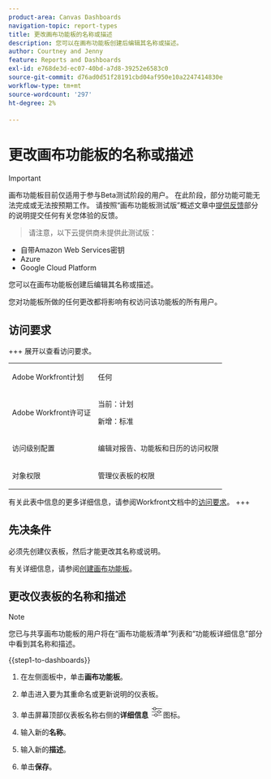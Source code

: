 ```yaml
---
product-area: Canvas Dashboards
navigation-topic: report-types
title: 更改画布功能板的名称或描述
description: 您可以在画布功能板创建后编辑其名称或描述。
author: Courtney and Jenny
feature: Reports and Dashboards
exl-id: e768de3d-ec07-40bd-a7d8-39252e6583c0
source-git-commit: d76ad0d51f28191cbd04af950e10a2247414830e
workflow-type: tm+mt
source-wordcount: '297'
ht-degree: 2%

---
```


# 更改画布功能板的名称或描述

>[!IMPORTANT]
>
>画布功能板目前仅适用于参与Beta测试阶段的用户。 在此阶段，部分功能可能无法完成或无法按预期工作。 请按照“画布功能板测试版”概述文章中[提供反馈](/help/quicksilver/product-announcements/betas/canvas-dashboards-beta/canvas-dashboards-beta-information.md#provide-feedback)部分的说明提交任何有关您体验的反馈。<br>
>>请注意，以下云提供商未提供此测试版：
>
>* 自带Amazon Web Services密钥
>* Azure
>* Google Cloud Platform


您可以在画布功能板创建后编辑其名称或描述。

您对功能板所做的任何更改都将影响有权访问该功能板的所有用户。

## 访问要求

+++ 展开以查看访问要求。 

<table style="table-layout:auto"> 
<col> 
</col> 
<col> 
</col> 
<tbody> 
<tr> 
   <td role="rowheader"><p>Adobe Workfront计划</p></td> 
   <td> 
<p>任何 </p> 
   </td> 
<tr> 
 <tr> 
   <td role="rowheader"><p>Adobe Workfront许可证</p></td> 
   <td> 
<p>当前：计划 </p> 
<p>新增：标准</p> 
   </td> 
   </tr> 
  </tr> 
  <tr> 
   <td role="rowheader"><p>访问级别配置</p></td> 
   <td><p>编辑对报告、功能板和日历的访问权限</p>
  </td> 
  </tr>  
    <tr> 
   <td role="rowheader"><p>对象权限</p></td> 
   <td><p>管理仪表板的权限</p>
  </td> 
  </tr>
</tbody> 
</table>

有关此表中信息的更多详细信息，请参阅Workfront文档中的[访问要求](/help/quicksilver/administration-and-setup/add-users/access-levels-and-object-permissions/access-level-requirements-in-documentation.md)。
+++

## 先决条件

必须先创建仪表板，然后才能更改其名称或说明。

有关详细信息，请参阅[创建画布功能板](/help/quicksilver/reports-and-dashboards/canvas-dashboards/create-dashboards/create-dashboards.md)。


## 更改仪表板的名称和描述

>[!NOTE]
>
>您已与共享画布功能板的用户将在“画布功能板清单”列表和“功能板详细信息”部分中看到其名称和描述。

{{step1-to-dashboards}}

1. 在左侧面板中，单击&#x200B;**画布功能板**。

1. 单击进入要为其重命名或更新说明的仪表板。

1. 单击屏幕顶部仪表板名称右侧的&#x200B;**详细信息** ![详细信息图标](assets/details-icon.png)图标。

1. 输入新的&#x200B;**名称**。

1. 输入新的&#x200B;**描述**。

1. 单击&#x200B;**保存**。



